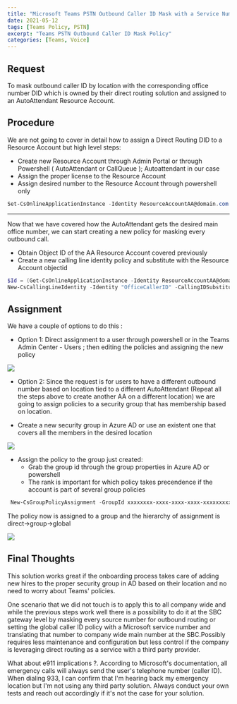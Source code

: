 ```yaml
---
title: "Microsoft Teams PSTN Outbound Caller ID Mask with a Service Number or Resource Account Number ( Direct Routing DID )"
date: 2021-05-12
tags: [Teams Policy, PSTN]
excerpt: "Teams PSTN Outbound Caller ID Mask Policy"
categories: [Teams, Voice]
---
```


## Request

To mask outbound caller ID by location with the corresponding office number DID which is owned by their direct routing solution and assigned to an AutoAttendant Resource Account.

## Procedure

We are not going to cover in detail how to assign a Direct Routing DID to a Resource Account but high level steps:

- Create new Resource Account through Admin Portal or through Powershell ( AutoAttendant or CallQueue ); Autoattendant in our case
- Assign the proper license to the Resource Account
- Assign desired number to the Resource Account through powershell only


```powershell
Set-CsOnlineApplicationInstance -Identity ResourceAccountAA@domain.com -OnpremPhoneNumber +1XXXXXXXXXX
```


---

Now that we have covered how the AutoAttendant gets the desired main office number, we can start creating a new policy for masking every outbound call.

- Obtain Object ID of the AA Resource Account covered previously
- Create a new calling line identity policy and substitute with the Resource Account objectid

```powershell
$Id = (Get-CsOnlineApplicationInstance -Identity ResourceAccountAA@domain.com).objectid
New-CsCallingLineIdentity -Identity "OfficeCallerID" -CallingIDSubstitute Resource -EnableUserOverride $false -ResourceAccount $Id -companyname "Company Name"
```

## Assignment

We have a couple of options to do this :

- Option 1: Direct assignment to a user through powershell or in the Teams Admin Center - Users ; then editing the policies and assigning the new policy

![](images/CallerIDPolicyDirect.png)

- Option 2: Since the request is for users to have a different outbound number based on location tied to a different AutoAttendant (Repeat all the steps above to create another AA on a different location) we are going to assign policies to a security group that has membership based on location.

- Create a new security group in Azure AD or use an existent one that covers all the members in the desired location

![](images/AzureTeamsCallerID.png)

- Assign the policy to the group just created:
  - Grab the group id through the group properties in Azure AD or powershell
  - The rank is important for which policy takes precendence if the account is part of several group policies

```powershell
 New-CsGroupPolicyAssignment -GroupId xxxxxxxx-xxxx-xxxx-xxxx-xxxxxxxxxxxx -PolicyType CallingLineIdentity -PolicyName "OfficeCallerID" -rank 1
```
The policy now is assigned to a group and the hierarchy of assignment is direct->group->global

![](images/CallerIDPolicyGroup.png)

## Final Thoughts

This solution works great if the onboarding process takes care of adding new hires to the proper security group in AD based on their location and no need to worry about Teams' policies.

One scenario that we did not touch is to apply this to all company wide and while the previous steps work well there is a possibility to do it at the SBC gateway level by masking every source number for outbound routing or setting the global caller ID policy with a Microsoft service number and translating that number to company wide main number at the SBC.Possibly requires less maintenance and configuration but less control if the company is leveraging direct routing as a service with a third party provider.

What about e911 implications ?. According to Microsoft's documentation, all emergency calls will always send the user's telephone number (caller ID). When dialing 933, I can confirm that I'm hearing back my emergency location but I'm not using any third party solution. Always conduct your own tests and reach out accordingly if it's not the case for your solution.